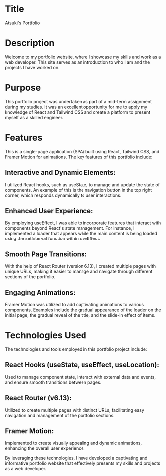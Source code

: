 Title
=====================
Atsuki's Portfolio

Description
=====================
Welcome to my portfolio website, where I showcase my skills and work as a web developer. This site serves as an introduction to who I am and the projects I have worked on.

Purpose
=====================
This portfolio project was undertaken as part of a mid-term assignment during my studies. It was an excellent opportunity for me to apply my knowledge of React and Tailwind CSS and create a platform to present myself as a skilled engineer.

Features
=====================
This is a single-page application (SPA) built using React, Tailwind CSS, and Framer Motion for animations. The key features of this portfolio include:

Interactive and Dynamic Elements:
-------------------
I utilized React hooks, such as useState, to manage and update the state of components. An example of this is the navigation button in the top right corner, which responds dynamically to user interactions.

Enhanced User Experience:
-------------------
By employing useEffect, I was able to incorporate features that interact with components beyond React's state management. For instance, I implemented a loader that appears while the main content is being loaded using the setInterval function within useEffect.

Smooth Page Transitions: 
-------------------
With the help of React Router (version 6.13), I created multiple pages with unique URLs, making it easier to manage and navigate through different sections of the portfolio.

Engaging Animations:
-------------------
Framer Motion was utilized to add captivating animations to various components. Examples include the gradual appearance of the loader on the initial page, the gradual reveal of the title, and the slide-in effect of items.

Technologies Used
=====================
The technologies and tools employed in this portfolio project include:

React Hooks (useState, useEffect, useLocation): 
-------------------
Used to manage component state, interact with external data and events, and ensure smooth transitions between pages.

React Router (v6.13): 
-------------------
Utilized to create multiple pages with distinct URLs, facilitating easy navigation and management of the portfolio sections.

Framer Motion: 
-------------------
Implemented to create visually appealing and dynamic animations, enhancing the overall user experience.

By leveraging these technologies, I have developed a captivating and informative portfolio website that effectively presents my skills and projects as a web developer.
